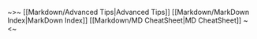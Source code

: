 ~>~
 [[Markdown/Advanced Tips|Advanced Tips]]
 [[Markdown/MarkDown Index|MarkDown Index]]
 [[Markdown/MD CheatSheet|MD CheatSheet]]
~<~
